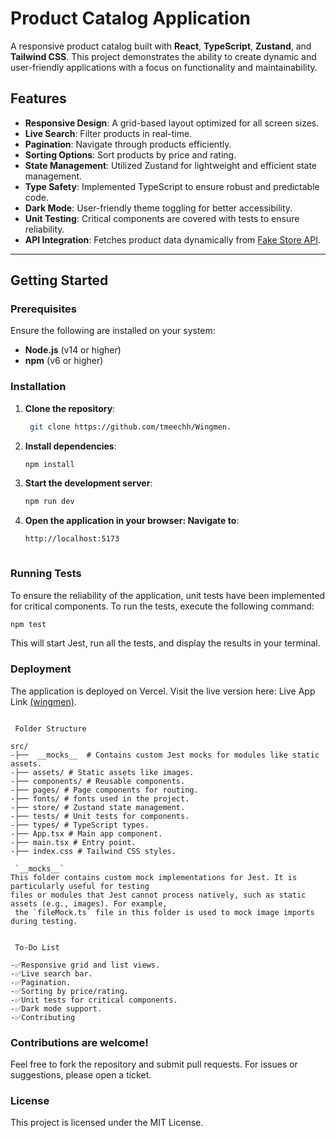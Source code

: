 # Product Catalog Application

A responsive product catalog built with **React**, **TypeScript**, **Zustand**, and **Tailwind CSS**. This project demonstrates the ability to create dynamic and user-friendly applications with a focus on functionality and maintainability.

## Features

- **Responsive Design**: A grid-based layout optimized for all screen sizes.
- **Live Search**: Filter products in real-time.
- **Pagination**: Navigate through products efficiently.
- **Sorting Options**: Sort products by price and rating.
- **State Management**: Utilized Zustand for lightweight and efficient state management.
- **Type Safety**: Implemented TypeScript to ensure robust and predictable code.
- **Dark Mode**: User-friendly theme toggling for better accessibility.
- **Unit Testing**: Critical components are covered with tests to ensure reliability.
- **API Integration**: Fetches product data dynamically from [Fake Store API](https://fakestoreapi.com/products).

---

## Getting Started

### Prerequisites

Ensure the following are installed on your system:

- **Node.js** (v14 or higher)
- **npm** (v6 or higher)

### Installation

1. **Clone the repository**:
   ```bash
    git clone https://github.com/tmeechh/Wingmen.

2. **Install dependencies**:
   ```bash
   npm install

3. **Start the development server**:
   ```bash
   npm run dev

4. **Open the application in your browser: Navigate to**:
   ```bash
   http://localhost:5173



### Running Tests
To ensure the reliability of the application, unit tests have been implemented for critical components. To run the tests, execute the following command:
 ```bash
npm test
 ```
This will start Jest, run all the tests, and display the results in your terminal.



### Deployment

The application is deployed on Vercel. Visit the live version here: Live App Link [(wingmen)](https://wingmenstore.vercel.app/).

```

 Folder Structure

src/
-├──  __mocks__  # Contains custom Jest mocks for modules like static assets.
-├── assets/ # Static assets like images.
-├── components/ # Reusable components.
-├── pages/ # Page components for routing.
-├── fonts/ # fonts used in the project.
-├── store/ # Zustand state management.
-├── tests/ # Unit tests for components.
-├── types/ # TypeScript types.
-├── App.tsx # Main app component.
-├── main.tsx # Entry point.
-├── index.css # Tailwind CSS styles.

 `__mocks__`
This folder contains custom mock implementations for Jest. It is particularly useful for testing
files or modules that Jest cannot process natively, such as static assets (e.g., images). For example,
 the `fileMock.ts` file in this folder is used to mock image imports during testing.


 To-Do List

-✅Responsive grid and list views.
-✅Live search bar.
-✅Pagination.
-✅Sorting by price/rating.
-✅Unit tests for critical components.
-✅Dark mode support.
-✅Contributing

```
### Contributions are welcome!

Feel free to fork the repository and submit pull requests. For issues or suggestions, please open a ticket.

### License

This project is licensed under the MIT License.




